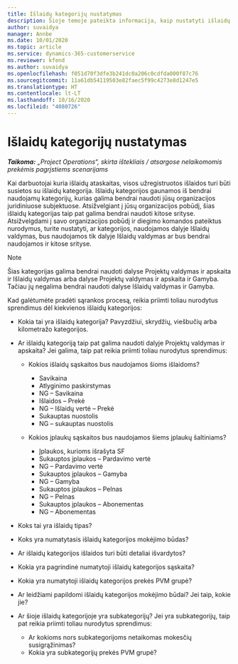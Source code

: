```yaml
---
title: Išlaidų kategorijų nustatymas
description: Šioje temoje pateikta informacija, kaip nustatyti išlaidų kategorijas ir bendrai naudojamas išlaidų ataskaitų kategorijas.
author: suvaidya
manager: Annbe
ms.date: 10/01/2020
ms.topic: article
ms.service: dynamics-365-customerservice
ms.reviewer: kfend
ms.author: suvaidya
ms.openlocfilehash: f051d70f3dfe3b241dc0a206c0cdfda000f87c76
ms.sourcegitcommit: 11a61db54119503e82faec5f99c4273e8d1247e5
ms.translationtype: HT
ms.contentlocale: lt-LT
ms.lasthandoff: 10/16/2020
ms.locfileid: "4080726"
---
```

# <a name="set-up-expense-categories"></a>Išlaidų kategorijų nustatymas

_**Taikoma:** „Project Operations“, skirta ištekliais / atsargose nelaikomomis prekėmis pagrįstiems scenarijams_

Kai darbuotojai kuria išlaidų ataskaitas, visos užregistruotos išlaidos turi būti susietos su išlaidų kategorija. Išlaidų kategorijos gaunamos iš bendrai naudojamų kategorijų, kurias galima bendrai naudoti jūsų organizacijos juridiniuose subjektuose. Atsižvelgiant į jūsų organizacijos pobūdį, šias išlaidų kategorijas taip pat galima bendrai naudoti kitose srityse. Atsižvelgdami į savo organizacijos pobūdį ir diegimo komandos pateiktus nurodymus, turite nustatyti, ar kategorijos, naudojamos dalyje Išlaidų valdymas, bus naudojamos tik dalyje Išlaidų valdymas ar bus bendrai naudojamos ir kitose srityse.

> [!NOTE]
> Šias kategorijas galima bendrai naudoti dalyse Projektų valdymas ir apskaita ir Išlaidų valdymas arba dalyse Projektų valdymas ir apskaita ir Gamyba. Tačiau jų negalima bendrai naudoti dalyse Išlaidų valdymas ir Gamyba.

Kad galėtumėte pradėti sąrankos procesą, reikia priimti toliau nurodytus sprendimus dėl kiekvienos išlaidų kategorijos:

- Kokia tai yra išlaidų kategorija? Pavyzdžiui, skrydžių, viešbučių arba kilometražo kategorijos.
- Ar išlaidų kategoriją taip pat galima naudoti dalyje Projektų valdymas ir apskaita? Jei galima, taip pat reikia priimti toliau nurodytus sprendimus:

    - Kokios išlaidų sąskaitos bus naudojamos šioms išlaidoms?

        - Savikaina
        - Atlyginimo paskirstymas
        - NG – Savikaina
        - Išlaidos – Prekė
        - NG – Išlaidų vertė – Prekė
        - Sukauptas nuostolis
        - NG – sukauptas nuostolis

    - Kokios įplaukų sąskaitos bus naudojamos šiems įplaukų šaltiniams?

        - Įplaukos, kurioms išrašyta SF
        - Sukauptos įplaukos – Pardavimo vertė
        - NG – Pardavimo vertė
        - Sukauptos įplaukos – Gamyba
        - NG – Gamyba
        - Sukauptos įplaukos – Pelnas
        - NG – Pelnas
        - Sukauptos įplaukos – Abonementas
        - NG – Abonementas

- Koks tai yra išlaidų tipas?
- Koks yra numatytasis išlaidų kategorijos mokėjimo būdas?
- Ar išlaidų kategorijos išlaidos turi būti detaliai išvardytos?
- Kokia yra pagrindinė numatytoji išlaidų kategorijos sąskaita?
- Kokia yra numatytoji išlaidų kategorijos prekės PVM grupė?
- Ar leidžiami papildomi išlaidų kategorijos mokėjimo būdai? Jei taip, kokie jie?
- Ar šioje išlaidų kategorijoje yra subkategorijų? Jei yra subkategorijų, taip pat reikia priimti toliau nurodytus sprendimus:

    - Ar kokioms nors subkategorijoms netaikomas mokesčių susigrąžinimas?
    - Kokia yra subkategorijų prekės PVM grupė?

